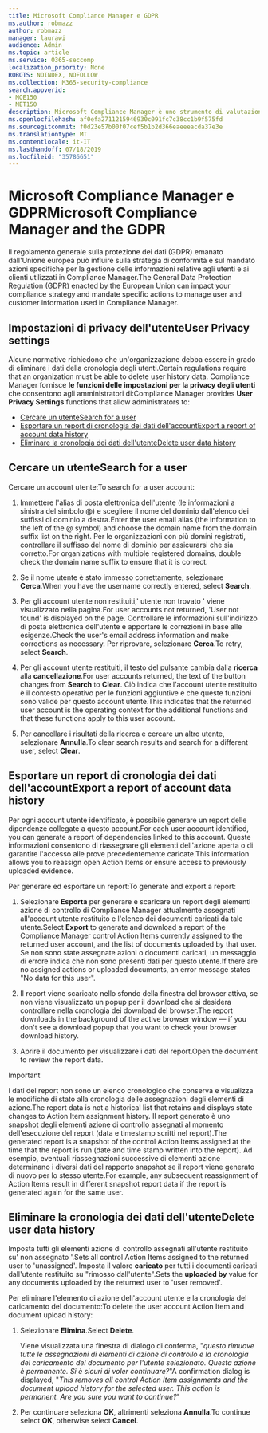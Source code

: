 ```yaml
---
title: Microsoft Compliance Manager e GDPR
ms.author: robmazz
author: robmazz
manager: laurawi
audience: Admin
ms.topic: article
ms.service: O365-seccomp
localization_priority: None
ROBOTS: NOINDEX, NOFOLLOW
ms.collection: M365-security-compliance
search.appverid:
- MOE150
- MET150
description: Microsoft Compliance Manager è uno strumento di valutazione dei rischi basato sul flusso di lavoro gratuito in Microsoft Service Trust Portal. Compliance Manager consente di monitorare, assegnare e verificare le attività di conformità alle normative relative ai servizi cloud Microsoft.
ms.openlocfilehash: af0efa2711215946930c091fc7c38cc1b9f575fd
ms.sourcegitcommit: f0d23e57b00f07cef5b1b2d366eaeeeacda37e3e
ms.translationtype: MT
ms.contentlocale: it-IT
ms.lasthandoff: 07/18/2019
ms.locfileid: "35786651"
---
```

# <a name="microsoft-compliance-manager-and-the-gdpr"></a><span data-ttu-id="c3cdb-104">Microsoft Compliance Manager e GDPR</span><span class="sxs-lookup"><span data-stu-id="c3cdb-104">Microsoft Compliance Manager and the GDPR</span></span>

<span data-ttu-id="c3cdb-105">Il regolamento generale sulla protezione dei dati (GDPR) emanato dall'Unione europea può influire sulla strategia di conformità e sul mandato azioni specifiche per la gestione delle informazioni relative agli utenti e ai clienti utilizzati in Compliance Manager.</span><span class="sxs-lookup"><span data-stu-id="c3cdb-105">The General Data Protection Regulation (GDPR) enacted by the European Union can impact your compliance strategy and mandate specific actions to manage user and customer information used in Compliance Manager.</span></span>

## <a name="user-privacy-settings"></a><span data-ttu-id="c3cdb-106">Impostazioni di privacy dell'utente</span><span class="sxs-lookup"><span data-stu-id="c3cdb-106">User Privacy settings</span></span>

<span data-ttu-id="c3cdb-107">Alcune normative richiedono che un'organizzazione debba essere in grado di eliminare i dati della cronologia degli utenti.</span><span class="sxs-lookup"><span data-stu-id="c3cdb-107">Certain regulations require that an organization must be able to delete user history data.</span></span> <span data-ttu-id="c3cdb-108">Compliance Manager fornisce **le funzioni delle impostazioni per la privacy degli utenti** che consentono agli amministratori di:</span><span class="sxs-lookup"><span data-stu-id="c3cdb-108">Compliance Manager provides **User Privacy Settings** functions that allow administrators to:</span></span>
  
- [<span data-ttu-id="c3cdb-109">Cercare un utente</span><span class="sxs-lookup"><span data-stu-id="c3cdb-109">Search for a user</span></span>](#search-for-a-user)
- [<span data-ttu-id="c3cdb-110">Esportare un report di cronologia dei dati dell'account</span><span class="sxs-lookup"><span data-stu-id="c3cdb-110">Export a report of account data history</span></span>](#export-a-report-of-account-data-history)
- [<span data-ttu-id="c3cdb-111">Eliminare la cronologia dei dati dell'utente</span><span class="sxs-lookup"><span data-stu-id="c3cdb-111">Delete user data history</span></span>](#delete-user-data-history)
  
## <a name="search-for-a-user"></a><span data-ttu-id="c3cdb-112">Cercare un utente</span><span class="sxs-lookup"><span data-stu-id="c3cdb-112">Search for a user</span></span>

<span data-ttu-id="c3cdb-113">Cercare un account utente:</span><span class="sxs-lookup"><span data-stu-id="c3cdb-113">To search for a user account:</span></span>
  
1. <span data-ttu-id="c3cdb-114">Immettere l'alias di posta elettronica dell'utente (le informazioni a sinistra del simbolo @) e scegliere il nome del dominio dall'elenco dei suffissi di dominio a destra.</span><span class="sxs-lookup"><span data-stu-id="c3cdb-114">Enter the user email alias (the information to the left of the @ symbol) and choose the domain name from the  domain suffix list on the right.</span></span> <span data-ttu-id="c3cdb-115">Per le organizzazioni con più domini registrati, controllare il suffisso del nome di dominio per assicurarsi che sia corretto.</span><span class="sxs-lookup"><span data-stu-id="c3cdb-115">For organizations with multiple registered domains, double check the domain name suffix to ensure that it is correct.</span></span>

2. <span data-ttu-id="c3cdb-116">Se il nome utente è stato immesso correttamente, selezionare **Cerca**.</span><span class="sxs-lookup"><span data-stu-id="c3cdb-116">When you have the username correctly entered, select **Search**.</span></span>

3. <span data-ttu-id="c3cdb-117">Per gli account utente non restituiti,' utente non trovato ' viene visualizzato nella pagina.</span><span class="sxs-lookup"><span data-stu-id="c3cdb-117">For user accounts not returned, 'User not found' is displayed on the page.</span></span> <span data-ttu-id="c3cdb-118">Controllare le informazioni sull'indirizzo di posta elettronica dell'utente e apportare le correzioni in base alle esigenze.</span><span class="sxs-lookup"><span data-stu-id="c3cdb-118">Check the user's email address information and make corrections as necessary.</span></span> <span data-ttu-id="c3cdb-119">Per riprovare, selezionare **Cerca**.</span><span class="sxs-lookup"><span data-stu-id="c3cdb-119">To retry, select **Search**.</span></span>

4. <span data-ttu-id="c3cdb-120">Per gli account utente restituiti, il testo del pulsante cambia dalla **ricerca** alla **cancellazione**.</span><span class="sxs-lookup"><span data-stu-id="c3cdb-120">For user accounts returned, the text of the button changes from **Search** to **Clear**.</span></span> <span data-ttu-id="c3cdb-121">Ciò indica che l'account utente restituito è il contesto operativo per le funzioni aggiuntive e che queste funzioni sono valide per questo account utente.</span><span class="sxs-lookup"><span data-stu-id="c3cdb-121">This indicates that the returned user account is the operating context for the additional functions and that these functions apply to this user account.</span></span>

5. <span data-ttu-id="c3cdb-122">Per cancellare i risultati della ricerca e cercare un altro utente, selezionare **Annulla**.</span><span class="sxs-lookup"><span data-stu-id="c3cdb-122">To clear search results and search for a different user, select **Clear**.</span></span>

## <a name="export-a-report-of-account-data-history"></a><span data-ttu-id="c3cdb-123">Esportare un report di cronologia dei dati dell'account</span><span class="sxs-lookup"><span data-stu-id="c3cdb-123">Export a report of account data history</span></span>

<span data-ttu-id="c3cdb-124">Per ogni account utente identificato, è possibile generare un report delle dipendenze collegate a questo account.</span><span class="sxs-lookup"><span data-stu-id="c3cdb-124">For each user account identified, you can generate a report of dependencies linked to this account.</span></span> <span data-ttu-id="c3cdb-125">Queste informazioni consentono di riassegnare gli elementi dell'azione aperta o di garantire l'accesso alle prove precedentemente caricate.</span><span class="sxs-lookup"><span data-stu-id="c3cdb-125">This information allows you to reassign open Action Items or ensure access to previously uploaded evidence.</span></span>
  
 <span data-ttu-id="c3cdb-126">Per generare ed esportare un report:</span><span class="sxs-lookup"><span data-stu-id="c3cdb-126">To generate and export a report:</span></span>
  
1. <span data-ttu-id="c3cdb-127">Selezionare **Esporta** per generare e scaricare un report degli elementi azione di controllo di Compliance Manager attualmente assegnati all'account utente restituito e l'elenco dei documenti caricati da tale utente.</span><span class="sxs-lookup"><span data-stu-id="c3cdb-127">Select **Export** to generate and download a report of the Compliance Manager control Action Items currently assigned to the returned user account, and the list of documents uploaded by that user.</span></span> <span data-ttu-id="c3cdb-128">Se non sono state assegnate azioni o documenti caricati, un messaggio di errore indica che non sono presenti dati per questo utente.</span><span class="sxs-lookup"><span data-stu-id="c3cdb-128">If there are no assigned actions or uploaded documents, an error message states "No data for this user".</span></span>

2. <span data-ttu-id="c3cdb-129">Il report viene scaricato nello sfondo della finestra del browser attiva, se non viene visualizzato un popup per il download che si desidera controllare nella cronologia dei download del browser.</span><span class="sxs-lookup"><span data-stu-id="c3cdb-129">The report downloads in the background of the active browser window — if you don't see a download popup that you want to check your browser download history.</span></span>

3. <span data-ttu-id="c3cdb-130">Aprire il documento per visualizzare i dati del report.</span><span class="sxs-lookup"><span data-stu-id="c3cdb-130">Open the document to review the report data.</span></span>

> [!IMPORTANT]
> <span data-ttu-id="c3cdb-131">I dati del report non sono un elenco cronologico che conserva e visualizza le modifiche di stato alla cronologia delle assegnazioni degli elementi di azione.</span><span class="sxs-lookup"><span data-stu-id="c3cdb-131">The report data is not a historical list that retains and displays state changes to Action Item assignment history.</span></span> <span data-ttu-id="c3cdb-132">Il report generato è uno snapshot degli elementi azione di controllo assegnati al momento dell'esecuzione del report (data e timestamp scritti nel report).</span><span class="sxs-lookup"><span data-stu-id="c3cdb-132">The generated report is a snapshot of the control Action Items assigned at the time that the report is run (date and time stamp written into the report).</span></span> <span data-ttu-id="c3cdb-133">Ad esempio, eventuali riassegnazioni successive di elementi azione determinano i diversi dati del rapporto snapshot se il report viene generato di nuovo per lo stesso utente.</span><span class="sxs-lookup"><span data-stu-id="c3cdb-133">For example, any subsequent reassignment of Action Items result in different snapshot report data if the report is generated again for the same user.</span></span>
  
## <a name="delete-user-data-history"></a><span data-ttu-id="c3cdb-134">Eliminare la cronologia dei dati dell'utente</span><span class="sxs-lookup"><span data-stu-id="c3cdb-134">Delete user data history</span></span>

<span data-ttu-id="c3cdb-135">Imposta tutti gli elementi azione di controllo assegnati all'utente restituito su' non assegnato '.</span><span class="sxs-lookup"><span data-stu-id="c3cdb-135">Sets all control Action Items assigned to the returned user to 'unassigned'.</span></span> <span data-ttu-id="c3cdb-136">Imposta il valore **caricato** per tutti i documenti caricati dall'utente restituito su "rimosso dall'utente".</span><span class="sxs-lookup"><span data-stu-id="c3cdb-136">Sets the **uploaded by** value for any documents uploaded by the returned user to 'user removed'.</span></span>
  
<span data-ttu-id="c3cdb-137">Per eliminare l'elemento di azione dell'account utente e la cronologia del caricamento del documento:</span><span class="sxs-lookup"><span data-stu-id="c3cdb-137">To delete the user account Action Item and document upload history:</span></span>
  
1. <span data-ttu-id="c3cdb-138">Selezionare **Elimina**.</span><span class="sxs-lookup"><span data-stu-id="c3cdb-138">Select **Delete**.</span></span>

    <span data-ttu-id="c3cdb-139">Viene visualizzata una finestra di dialogo di conferma, "*questo rimuove tutte le assegnazioni di elementi di azione di controllo e la cronologia del caricamento del documento per l'utente selezionato. Questa azione è permanente. Si è sicuri di voler continuare?*"</span><span class="sxs-lookup"><span data-stu-id="c3cdb-139">A confirmation dialog is displayed, "*This removes all control Action Item assignments and the document upload history for the selected user. This action is permanent. Are you sure you want to continue?*"</span></span>

2. <span data-ttu-id="c3cdb-140">Per continuare seleziona **OK**, altrimenti seleziona **Annulla**.</span><span class="sxs-lookup"><span data-stu-id="c3cdb-140">To continue select **OK**, otherwise select **Cancel**.</span></span>
